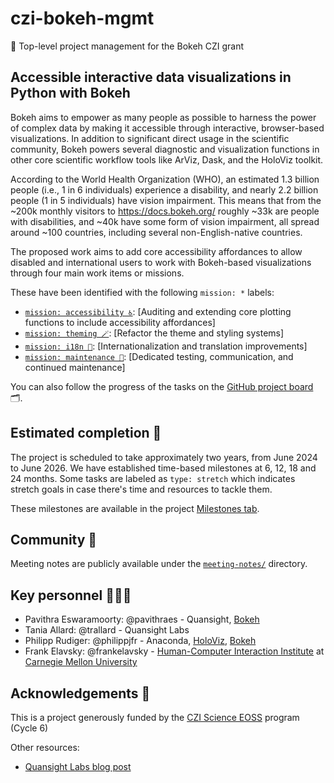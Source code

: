 # czi-bokeh-mgmt

🚀 Top-level project management for the Bokeh CZI grant

## Accessible interactive data visualizations in Python with Bokeh

Bokeh aims to empower as many people as possible to harness the power of complex
data by making it accessible through interactive, browser-based visualizations.
In addition to significant direct usage in the scientific community,
Bokeh powers several diagnostic and visualization functions in other core
scientific workflow tools like ArViz, Dask, and the HoloViz toolkit.

According to the World Health Organization (WHO), an estimated 1.3 billion people
(i.e., 1 in 6 individuals) experience a disability, and nearly 2.2 billion people (1 in 5 individuals) have vision impairment.
This means that from the ~200k monthly visitors to <https://docs.bokeh.org/>
roughly ~33k are people with disabilities, and ~40k have some form of vision
impairment, all spread around ~100 countries, including several
non-English-native countries.

The proposed work aims to add core accessibility affordances to allow disabled
and international users to work with Bokeh-based visualizations through four
main work items or missions.

These have been identified with the following `mission: *` labels:

<!-- TODO: add link to mission issues -->
* [`mission: accessibility ♿️`](https://github.com/Quansight-Labs/czi-bokeh-mgmt/issues?q=label:%22mission:+accessibility+%E2%99%BF%EF%B8%8F%22+): [Auditing and extending core plotting functions to include accessibility affordances]
* [`mission: theming 🪄`](https://github.com/Quansight-Labs/czi-bokeh-mgmt/issues?q=sort:updated-desc+is:open+label:%22mission:+theming+%F0%9F%AA%84%22): [Refactor the theme and styling systems]
* [`mission: i18n 💬`](https://github.com/Quansight-Labs/czi-bokeh-mgmt/issues?q=sort:updated-desc+is:open+label:%22mission:+i18n+%F0%9F%92%AC%22): [Internationalization and translation improvements]
* [`mission: maintenance 🌱`](https://github.com/Quansight-Labs/czi-bokeh-mgmt/issues?q=+label:%22mission:+maintenance+%F0%9F%8C%B1%22+): [Dedicated testing, communication, and continued maintenance]

You can also follow the progress of the tasks on the [GitHub project board](https://github.com/orgs/Quansight-Labs/projects/20) 🗂️.

## Estimated completion 📆

The project is scheduled to take approximately two years, from June 2024 to June 2026.
We have established time-based milestones at 6, 12, 18 and 24 months.
Some tasks are labeled as `type: stretch` which indicates stretch goals in case there's time and resources to tackle them.

These milestones are available in the project [Milestones tab](https://github.com/Quansight-Labs/czi-bokeh-mgmt/milestones).

## Community 🌱

<!-- TODO: define meeting times with people -->
<!-- The team meets on the last Tuesday of each month at 3PM CET. [Add event to your calendar][event]. -->

Meeting notes are publicly available under the [`meeting-notes/`](meeting-notes/) directory.

## Key personnel 🙋🏽‍♀️

* Pavithra Eswaramoorty: @pavithraes - Quansight, [Bokeh](https://github.com/bokeh/bokeh)
* Tania Allard: @trallard - Quansight Labs
* Philipp Rudiger: @philippjfr - Anaconda, [HoloViz](https://github.com/holoviz), [Bokeh](https://github.com/bokeh/bokeh)
* Frank Elavsky: @frankelavsky - [Human-Computer Interaction Institute](https://hcii.cmu.edu/) at [Carnegie Mellon University](https://www.cmu.edu/)

## Acknowledgements 🤝

This is a project generously funded by the [CZI Science EOSS](https://chanzuckerberg.com/eoss/) program (Cycle 6)

<!-- TODO link to proposal -->

Other resources:

- [Quansight Labs blog post](https://labs.quansight.org/blog/quansight-labs-awarded-three-czi-eoss-cycle5-grants)

[event]: https://calendar.google.com/calendar/event?action=TEMPLATE&tmeid=MmNtamlhZ2Y1ZHZpY2ZzY2dwaG81M3U5MjZfMjAyMzAyMjhUMTQwMDAwWiBqcm9kcmlndWV6QHF1YW5zaWdodC5jb20&tmsrc=jrodriguez%40quansight.com&scp=ALL
